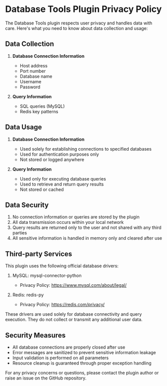 # Database Tools Plugin Privacy Policy

The Database Tools plugin respects user privacy and handles data with care. Here's what you need to know about data collection and usage:

## Data Collection

1. **Database Connection Information**
   - Host address
   - Port number
   - Database name
   - Username
   - Password

2. **Query Information**
   - SQL queries (MySQL)
   - Redis key patterns

## Data Usage

1. **Database Connection Information**
   - Used solely for establishing connections to specified databases
   - Used for authentication purposes only
   - Not stored or logged anywhere

2. **Query Information**
   - Used only for executing database queries
   - Used to retrieve and return query results
   - Not stored or cached

## Data Security

1. No connection information or queries are stored by the plugin
2. All data transmission occurs within your local network
3. Query results are returned only to the user and not shared with any third parties
4. All sensitive information is handled in memory only and cleared after use

## Third-party Services

This plugin uses the following official database drivers:

1. MySQL: mysql-connector-python
   - Privacy Policy: https://www.mysql.com/about/legal/

2. Redis: redis-py
   - Privacy Policy: https://redis.com/privacy/

These drivers are used solely for database connectivity and query execution. They do not collect or transmit any additional user data.

## Security Measures

- All database connections are properly closed after use
- Error messages are sanitized to prevent sensitive information leakage
- Input validation is performed on all parameters
- Resource cleanup is guaranteed through proper exception handling

For any privacy concerns or questions, please contact the plugin author or raise an issue on the GitHub repository.